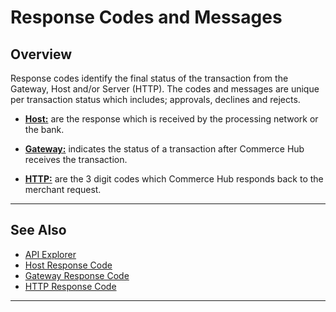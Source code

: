 # Response Codes and Messages

## Overview

Response codes identify the final status of the transaction from the Gateway, Host and/or Server (HTTP). The codes and messages are unique per transaction status which includes; approvals, declines and rejects. 

- [**Host:**](?path=docs/Resources/Guides/Response-Codes/Bank-Issuer.md) are the response which is received by the processing network or the bank.

- [**Gateway:**](?path=docs/Resources/Guides/Response-Codes/Gateway.md) indicates the status of a transaction after Commerce Hub receives the transaction.

- [**HTTP:**](?path=docs/Resources/Guides/Response-Codes/HTTP.md) are the 3 digit codes which Commerce Hub responds back to the merchant request.

---

## See Also

- [API Explorer](../api/?type=post&path=/payments/v1/charges)
- [Host Response Code](?path=docs/Resources/Guides/Response-Codes/Bank-Issuer.md)
- [Gateway Response Code](?path=docs/Resources/Guides/Response-Codes/Gateway.md)
- [HTTP Response Code](?path=docs/Resources/Guides/Response-Codes/HTTP.md)

---